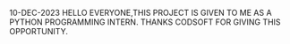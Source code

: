 10-DEC-2023
HELLO EVERYONE,THIS PROJECT IS GIVEN TO ME AS A PYTHON PROGRAMMING INTERN.
THANKS CODSOFT FOR GIVING THIS OPPORTUNITY. 
